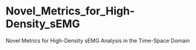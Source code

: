 # Novel_Metrics_for_High-Density_sEMG
Novel Metrics for High-Density sEMG Analysis in the Time-Space Domain 

